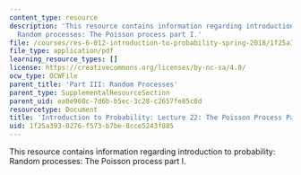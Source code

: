 ```yaml
---
content_type: resource
description: 'This resource contains information regarding introduction to probability:
  Random processes: The Poisson process part I.'
file: /courses/res-6-012-introduction-to-probability-spring-2018/1f25a3930276f573b7be8cce5243f885_MITRES_6_012S18_L22AS.pdf
file_type: application/pdf
learning_resource_types: []
license: https://creativecommons.org/licenses/by-nc-sa/4.0/
ocw_type: OCWFile
parent_title: 'Part III: Random Processes'
parent_type: SupplementalResourceSection
parent_uid: ea0e960c-7d6b-b5ec-3c28-c2657fe85c0d
resourcetype: Document
title: 'Introduction to Probability: Lecture 22: The Poisson Process Part I'
uid: 1f25a393-0276-f573-b7be-8cce5243f885
---
```

This resource contains information regarding introduction to probability: Random processes: The Poisson process part I.